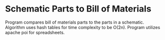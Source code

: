 # Schematic Parts to Bill of Materials
Program compares bill of materials parts to the parts in a schematic. Algorithm uses hash tables for time complexity to be O(2n). Program utilizes apache poi for spreadsheets. 
